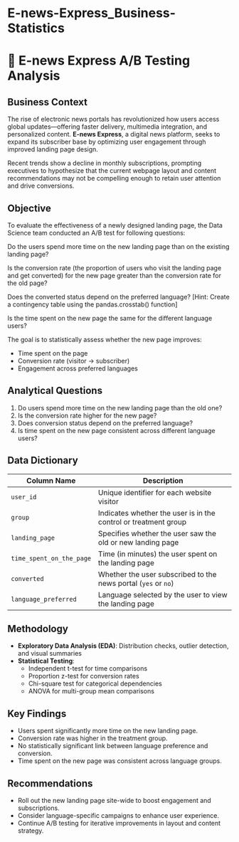 # E-news-Express_Business-Statistics
# 📰 E-news Express A/B Testing Analysis

## Business Context
The rise of electronic news portals has revolutionized how users access global updates—offering faster delivery, multimedia integration, and personalized content. **E-news Express**, a digital news platform, seeks to expand its subscriber base by optimizing user engagement through improved landing page design.

Recent trends show a decline in monthly subscriptions, prompting executives to hypothesize that the current webpage layout and content recommendations may not be compelling enough to retain user attention and drive conversions.

## Objective
To evaluate the effectiveness of a newly designed landing page, the Data Science team conducted an A/B test for following questions:

Do the users spend more time on the new landing page than on the existing landing page?

Is the conversion rate (the proportion of users who visit the landing page and get converted) for the new page greater than the conversion rate for the old page?

Does the converted status depend on the preferred language? [Hint: Create a contingency table using the pandas.crosstab() function]

Is the time spent on the new page the same for the different language users?

The goal is to statistically assess whether the new page improves:
-  Time spent on the page
-  Conversion rate (visitor → subscriber)
-  Engagement across preferred languages

## Analytical Questions
1. Do users spend more time on the new landing page than the old one?
2. Is the conversion rate higher for the new page?
3. Does conversion status depend on the preferred language?
4. Is time spent on the new page consistent across different language users?

## Data Dictionary
| Column Name             | Description                                                                 |
|------------------------|-----------------------------------------------------------------------------|
| `user_id`              | Unique identifier for each website visitor                                  |
| `group`                | Indicates whether the user is in the control or treatment group             |
| `landing_page`         | Specifies whether the user saw the old or new landing page                  |
| `time_spent_on_the_page` | Time (in minutes) the user spent on the landing page                        |
| `converted`            | Whether the user subscribed to the news portal (`yes` or `no`)              |
| `language_preferred`   | Language selected by the user to view the landing page                      |

##  Methodology
- **Exploratory Data Analysis (EDA)**: Distribution checks, outlier detection, and visual summaries
- **Statistical Testing**:
  - Independent t-test for time comparisons
  - Proportion z-test for conversion rates
  - Chi-square test for categorical dependencies
  - ANOVA for multi-group mean comparisons

##  Key Findings
- Users spent significantly more time on the new landing page.
- Conversion rate was higher in the treatment group.
- No statistically significant link between language preference and conversion.
- Time spent on the new page was consistent across language groups.

##  Recommendations
- Roll out the new landing page site-wide to boost engagement and subscriptions.
- Consider language-specific campaigns to enhance user experience.
- Continue A/B testing for iterative improvements in layout and content strategy.
